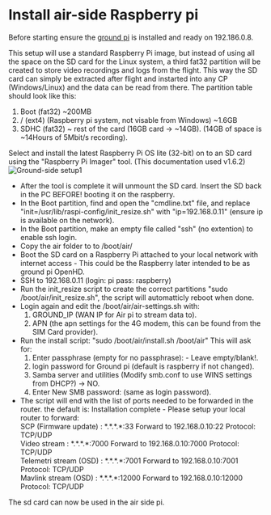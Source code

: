 # Install air-side Raspberry pi

Before starting ensure the [ground pi](https://github.com/KenLagoni/OpenHD-LTE/tree/main/ground-OpenHD) is installed and ready on 192.186.0.8.

This setup will use a standard Raspberry Pi image, but instead of using all the space on the SD card for the Linux system, a third fat32 partition will be created to store video recordings and logs from the flight. This way the SD card can simply be extracted after flight and instarted into any CP (Windows/Linux) and the data can be read from there.
The partition table should look like this:
1. Boot (fat32) ~200MB
2. / (ext4) (Raspberry pi system, not visable from Windows) ~1.6GB
3. SDHC (fat32) ~ rest of the card (16GB card -> ~14GB). (14GB of space is ~14Hours of 5Mbit/s recording).

Select and install the latest Raspberry Pi OS lite (32-bit) on to an SD card using the "Raspberry Pi Imager" tool. (This documentation used v1.6.2)\
![Ground-side setup1](https://github.com/KenLagoni/OpenHD-LTE/blob/main/images/ground-install-image_writer.png?raw=true)
- After the tool is complete it will unmount the SD card. Insert the SD back in the PC BEFORE! booting it on the raspberry.
- In the Boot partition, find and open the "cmdline.txt" file, and replace "init=/usr/lib/raspi-config/init_resize.sh" with "ip=192.168.0.11" (ensure ip is available on the network).
- In the Boot partition, make an empty file called "ssh" (no extention) to enable ssh login.
- Copy the air folder to to /boot/air/ 
- Boot the SD card on a Raspberry Pi attached to your local network with internet access - This could be the Raspberry later intended to be as ground pi OpenHD.
- SSH to 192.168.0.11 (login: pi pass: raspberry) 
- Run the init_resize script to create the correct partitions "sudo /boot/air/init_resize.sh", the script will automatticly reboot when done.
- Login again and edit the /boot/air/air-settings.sh with:
	1. GROUND_IP (WAN IP for Air pi to stream data to).
	2. APN (the apn settings for the 4G modem, this can be found from the SIM Card provider).
- Run the install script: "sudo /boot/air/install.sh /boot/air" This will ask for:
	1. Enter passphrase (empty for no passphrase): - Leave empty/blank!.
	2. login password for Ground pi (default is raspberry if not changed).
	3. Samba server and utilities (Modify smb.conf to use WINS settings from DHCP?) -> NO.
	4. Enter New SMB password: (same as login password).
- The script will end with the list of ports needed to be forwarded in the router. the default is:
Installation complete - Please setup your local router to forward:\
SCP (Firmware update)     : \*.\*\.\*.\*:33    Forward to 192.168.0.10:22    Protocol: TCP/UDP\
Video stream             : \*.\*.\*.\*:7000  Forward to 192.168.0.10:7000  Protocol: TCP/UDP\
Telemetri stream (OSD)    : \*.\*.\*.\*:7001  Forward to 192.168.0.10:7001  Protocol: TCP/UDP\
Mavlink stream (OSD)      : \*.\*.\*.\*:12000 Forward to 192.168.0.10:12000 Protocol: TCP/UDP

The sd card can now be used in the air side pi.
